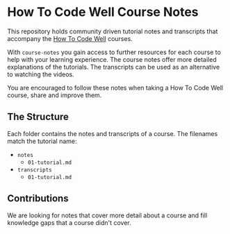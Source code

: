 # How To Code Well Course Notes
This repository holds community driven tutorial notes and transcripts that accompany the [How To Code Well](https://howtocodewell.net/courses) courses.

With `course-notes` you gain access to further resources for each course to help with your learning experience. The course notes offer more detailed explanations of the tutorials. The transcripts can be used as an alternative to watching the videos. 

You are encouraged to follow these notes when taking a How To Code Well course, share and improve them.

## The Structure
Each folder contains the notes and transcripts of a course. The filenames match the tutorial name:
- `notes`
   - `01-tutorial.md`
- `transcripts`
   - `01-tutorial.md`
    
## Contributions
We are looking for notes that cover more detail about a course and fill knowledge gaps that a course didn't cover.

